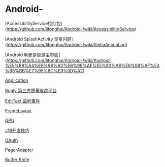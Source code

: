 # Android-
[AccessibilityService抢红包] (https://github.com/litonghui/Android-/wiki/AccessibilityService)

[Android SplashActivity 渐变闪屏]  (https://github.com/litonghui/Android-/wiki/AlphaAnimation)

[Android 判断是否是主界面] (https://github.com/litonghui/Android-/wiki/Android-%E5%88%A4%E6%96%AD%E6%98%AF%E5%90%A6%E6%98%AF%E4%B8%BB%E7%95%8C%E9%9D%A2)

[Application](https://github.com/litonghui/Android-/wiki/Application)

[Bugly 第三方质量跟踪平台](https://github.com/litonghui/Android-/wiki/Bugly-%E7%AC%AC%E4%B8%89%E6%96%B9%E8%B4%A8%E9%87%8F%E8%B7%9F%E8%B8%AA%E5%B9%B3%E5%8F%B0)

[EditText 监听事件](https://github.com/litonghui/Android-/wiki/EditText-%E7%9B%91%E5%90%AC%E4%BA%8B%E4%BB%B6)

[FrameLayout](https://github.com/litonghui/Android-/wiki/FrameLayout)

[GPU](https://github.com/litonghui/Android-/wiki/GPU)

[JNI开发技巧](https://github.com/litonghui/Android-/wiki/JNI%E5%BC%80%E5%8F%91%E6%8A%80%E5%B7%A7)

[OAuth](https://github.com/litonghui/Android-/wiki/OAuth)

[PagerAdapter](https://github.com/litonghui/Android-/wiki/PagerAdapter)

[Butter Knife](https://github.com/litonghui/Android-/wiki/Butter-Knife)
